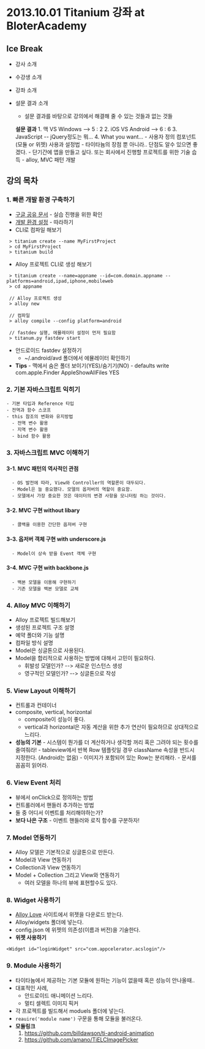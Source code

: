 2013.10.01 Titanium 강좌 at BloterAcademy
========
## Ice Break
- 강사 소개
- 수강생 소개
- 강좌 소개 
- 설문 결과 소개 
  - 설문 결과를 바탕으로 강의에서 해결해 줄 수 있는 것들과 없는 것들    
      
  **설문 결과** 
      1. 맥 VS Windows --> 5 : 2
      2. iOS VS Android --> 6 : 6
      3. JavaScript -- jQuery정도는 뭐... 
      4. What you want... 
        - 사용자 정의 컴포넌트 (모듈 or 위젯) 사용과 설정법 
        - 타이타늄의 장점 뿐 아니라.. 단점도 알수 있으면 좋겠다. 
        - 단기간에 앱을 만들고 싶다. 또는 회사에서 진행할 프로젝트를 위한 기술 습득 
        - alloy, MVC 패턴 개발

## 강의 목차 
### 1. 빠른 개발 환경 구축하기
  - [구글 공유 문서][5] - 실습 진행을 위한 확인
  - [개발 환경 설정][4] - 따라하기
  - CLI로 컴파일 해보기
   ```
    > titanium create --name MyFirstProject
    > cd MyFirstProject
    > titanium build
   ```
  - Alloy 프로젝트 CLI로 생성 해보기
  ```
   > titanium create --name=appname --id=com.domain.appname --platforms=android,ipad,iphone,mobileweb
   > cd appname
   
   // Alloy 프로젝트 생성
   > alloy new
   
   // 컴파일
   > alloy compile --config platform=android
   
   // fastdev 실행, 에뮬레이터 설정이 먼저 필요함
   > titanum.py fastdev start
  ```
  - 안드로이드 fastdev 설정하기
    - ~/.android/avd 폴더에서 에뮬레이터 확인하기
  - **Tips**
        - 맥에서 숨은 폴더 보이기(YES)/숨기기(NO)
        - defaults write com.apple.Finder AppleShowAllFiles YES
 
[4]: https://github.com/yomybaby/TiStudy/wiki/Titanium-%EA%B0%9C%EB%B0%9C%ED%99%98%EA%B2%BD-%EC%84%B8%ED%8C%85

[5]: https://docs.google.com/spreadsheet/ccc?key=0At3rrffHc2WIdGFwRlpSWDlVSWhGeGVpcWVZelBLd3c&usp=sharing

### 2. 기본 자바스크립트 익히기
    - 기본 타입과 Reference 타입
    - 전역과 함수 스코프
    - this 참조의 변화와 유지방법
      - 전역 변수 활용
      - 지역 변수 활용
      - bind 함수 활용

### 3. 자바스크립트 MVC 이해하기
#### 3-1. MVC 패턴의 역사적인 관점
      - OS 발전에 따라, View와 Controller의 역할론이 대두되다.
      - Model은 늘 중요했다. 모델의 옵저버의 역할이 중요함.
      - 모델에서 가장 중요한 것은 데이터의 변경 사항을 모니터링 하는 것이다.

#### 3-2. MVC 구현 without libary
      - 콜백을 이용한 간단한 옵저버 구현

#### 3-3. 옵저버 객체 구현 with underscore.js
      - Model이 상속 받을 Event 객체 구현

#### 3-4. MVC 구현 with backbone.js
      - 백본 모델을 이용해 구현하기
      - 기존 모델을 백본 모델로 교체

### 4. Alloy MVC 이해하기
- Alloy 프로젝트 빌드해보기
- 생성된 프로젝트 구조 설명
- 예약 폴더와 기능 설명
- 컴파일 방식 설명
- Model은 싱글톤으로 사용된다.
- Model을 합리적으로 사용하는 방법에 대해서 고민이 필요하다.
  - 휘발성 모델인가? --> 새로운 인스턴스 생성
  - 영구적인 모델인가? --> 싱글톤으로 작성


### 5. View Layout 이해하기
- 컨트롤과 컨테이너
- composite, vertical, horizontal
  - composite이 성능이 좋다.
  - vertical과 horizontal은 자동 계산을 위한 추가 연산이 필요하므로 상대적으로 느리다.
- **성능의 기본**
      - 시스템이 뭔가를 더 계산하거나 생각할 꺼리 혹은 그려야 되는 횟수를 줄여줘라!
      - tableview에서 반복 Row 템플릿일 경우 className 속성을 반드시 지정한다. (Android는 없음)
      - 이미지가 포함되어 있는 Row는 분리해라.
      - 문서를 꼼꼼히 읽어라.

### 6. View Event 처리
- 뷰에서 onClick으로 정의하는 방법
- 컨트롤러에서 핸들러 추가하는 방법
- 둘 중 어디서 이벤트를 처리해야하는가?
- **보다 나은 구조**
      - 이벤트 핸들러와 로직 함수를 구분하자!

### 7. Model 연동하기
 - Alloy 모델은 기본적으로 싱글톤으로 만든다.
 - Model과 View 연동하기
 - Collection과 View 연동하기
 - Model + Collection 그리고 View와 연동하기
    - 여러 모델을 하나의 뷰에 표현할수도 있다.

### 8. Widget 사용하기
- [Alloy Love][3] 사이트에서 위젯을 다운로드 받는다.
- Alloy/widgets 폴더에 넣는다.
- config.json 에 위젯의 의존성(이름과 버전)을 기술한다.
- **위젯 사용하기**
```
<Widget id="loginWidget" src="com.appcelerator.acslogin"/>
```

[3]: http://alloylove.com/

### 9. Module 사용하기
- 타이타늄에서 제공하는 기본 모듈에 원하는 기능이 없을때 혹은 성능이 안나올때..
- 대표적인 사례,
  - 안드로이드 애니메이션 느리다.
  - 멀티 셀렉트 이미지 픽커
- 각 프로젝트를 빌드해서 moduels 폴더에 넣는다.
- `reauire('module name')` 구문을 통해 모듈을 불러온다.
- **모듈링크**
  1. https://github.com/billdawson/ti-android-animation
  2. https://github.com/amano/TiELCImagePicker
